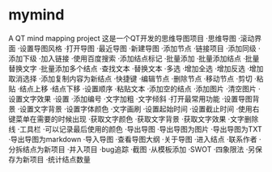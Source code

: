 # mymind
A QT mind mapping project  这是一个QT开发的思维导图项目
·思维导图
    ·滚动界面
    ·设置导图风格
    ·打开导图
        ·最近导图
    ·新建导图
    ·添加节点
        ·链接项目
        ·添加同级
        ·添加下级
        ·加入链接
        ·使用百度搜索
        ·添加结点标记
        ·批量添加
            ·批量添加结点
            ·批量替换文字
            ·批量添加多个结点
            ·查找文本
            ·替换文本
            ·多选
            ·增加全选
            ·增加反选
            ·增加取消选择
        ·添加复制内容为新结点
        ·快捷键
    ·编辑节点
    ·删除节点
    ·移动节点
        ·剪切
        ·粘贴
        ·结点上移
        ·结点下移
        ·设置顺序
        ·粘贴文本
        ·添加空的结点
        ·添加图片
        ·清空图片
        ·设置文字效果
    ·设置
        ·添加编号
        ·文字加粗
        ·文字倾斜
        ·打开最常用功能
        ·设置导图背景
        ·设置文字背景
        ·设置字体颜色
        ·文字画刷
        ·设置起始时间
        ·设置截止时间
        ·使用右键菜单在需要的时候出现
        ·获取文字颜色
        ·获取文字背景
        ·获取文字效果
        ·文字删除线
        ·工具栏
        ·可以记录最后使用的颜色
    ·导出导图
        ·导出导图为图片
        ·导出导图为TXT
        ·导出导图为markdown
    ·导入导图
    ·查看导图大纲
    ·关于导图
    ·进入结点
    ·联系作者
    ·分拆结点为新项目
    ·并入项目
    ·bug追踪
    ·截图
    ·从模板添加
        ·SWOT
        ·四象限法
    ·另保存为新项目
    ·统计结点数量

